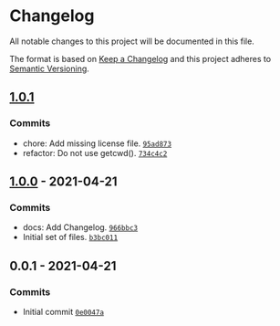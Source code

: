 # Changelog

All notable changes to this project will be documented in this file.

The format is based on [Keep a Changelog](https://keepachangelog.com/en/1.0.0/)
and this project adheres to [Semantic Versioning](https://semver.org/spec/v2.0.0.html).

## [1.0.1](https://github.com/loophp/grumphp-licence-task/compare/1.0.0...1.0.1)

### Commits

- chore: Add missing license file. [`95ad873`](https://github.com/loophp/grumphp-licence-task/commit/95ad8738a41319c9e975376f9428491b3ce8a5b2)
- refactor: Do not use getcwd(). [`734c4c2`](https://github.com/loophp/grumphp-licence-task/commit/734c4c263f9227a53efdf7b2a8698f24e223564b)

## [1.0.0](https://github.com/loophp/grumphp-licence-task/compare/0.0.1...1.0.0) - 2021-04-21

### Commits

- docs: Add Changelog. [`966bbc3`](https://github.com/loophp/grumphp-licence-task/commit/966bbc35dfbfea1f54fe1473e246051c7a2267f8)
- Initial set of files. [`b3bc011`](https://github.com/loophp/grumphp-licence-task/commit/b3bc011ac9cae517a17f3103879c03ec4071e6c0)

## 0.0.1 - 2021-04-21

### Commits

- Initial commit [`0e0047a`](https://github.com/loophp/grumphp-licence-task/commit/0e0047a33a1f73dec8d5da96b72cd4e25921fe66)
